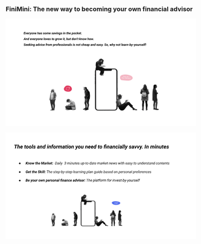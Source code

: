 ### **FiniMini**: The new way to becoming your own financial advisor

![FiniMini](docs/images/FiniMini.png)


![FiniMini_1](docs/images/FiniMini1.png)

